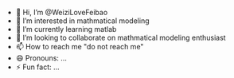 - 👋 Hi, I’m @WeiziLoveFeibao
- 👀 I’m interested in mathmatical modeling
- 🌱 I’m currently learning matlab
- 💞️ I’m looking to collaborate on mathmatical modeling enthusiast
- 📫 How to reach me "do not reach me"
- 😄 Pronouns: ...
- ⚡ Fun fact: ...

<!---
WeiziLoveFeibao/WeiziLoveFeibao is a ✨ special ✨ repository because its `README.md` (this file) appears on your GitHub profile.
You can click the Preview link to take a look at your changes.
--->
